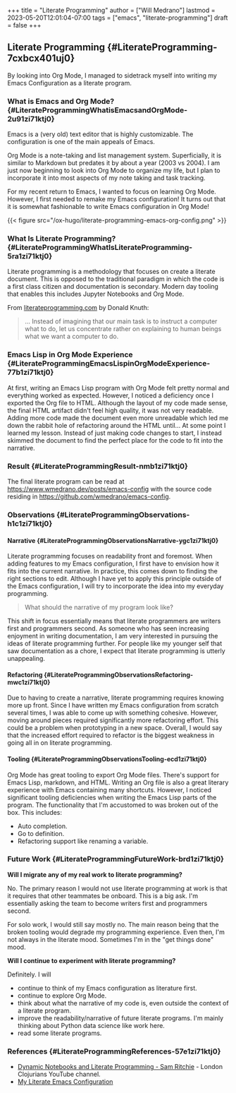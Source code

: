 +++
title = "Literate Programming"
author = ["Will Medrano"]
lastmod = 2023-05-20T12:01:04-07:00
tags = ["emacs", "literate-programming"]
draft = false
+++

## Literate Programming {#LiterateProgramming-7cxbcx401uj0}

<div class="SUMMARY">

By looking into Org Mode, I managed to sidetrack myself into writing my Emacs
Configuration as a literate program.

</div>


### What is Emacs and Org Mode? {#LiterateProgrammingWhatisEmacsandOrgMode-2u91zi71ktj0}

Emacs is a (very old) text editor that is highly customizable. The configuration
is one of the main appeals of Emacs.

Org Mode is a note-taking and list management system. Superficially, it is
similar to Markdown but predates it by about a year (2003 vs 2004). I am just
now beginning to look into Org Mode to organize my life, but I plan to
incorporate it into most aspects of my note taking and task tracking.

For my recent return to Emacs, I wanted to focus on learning Org Mode. However,
I first needed to remake my Emacs configuration! It turns out that it is
somewhat fashionable to write Emacs configuration in Org Mode!

{{< figure src="/ox-hugo/literate-programming-emacs-org-config.png" >}}


### What Is Literate Programming? {#LiterateProgrammingWhatIsLiterateProgramming-5ra1zi71ktj0}

Literate programming  is a methodology that focuses on create a literate
document. This is opposed to the traditional paradigm in which the code is a
first class citizen and documentation is secondary. Modern day tooling that
enables this includes Jupyter Notebooks and Org Mode.

From [literateprogramming.com](https://www.literateprogramming.com) by Donald Knuth:

> ... Instead of imagining that our main task is to instruct a computer what to
> do, let us concentrate rather on explaining to human beings what we want a
> computer to do.


### Emacs Lisp in Org Mode Experience {#LiterateProgrammingEmacsLispinOrgModeExperience-77b1zi71ktj0}

At first, writing an Emacs Lisp program with Org Mode felt pretty normal and
everything worked as expected. However, I noticed a deficiency once I exported
the Org file to HTML. Although the layout of my code made sense, the final HTML
artifact didn't feel high quality, it was not very readable. Adding more code
made the document even more unreadable which led me down the rabbit hole of
refactoring around the HTML until... At some point I learned my lesson. Instead
of just making code changes to start, I instead skimmed the document to find the
perfect place for the code to fit into the narrative.


### Result {#LiterateProgrammingResult-nmb1zi71ktj0}

The final literate program can be read at
<https://www.wmedrano.dev/posts/emacs-config> with the source code
residing in <https://github.com/wmedrano/emacs-config>.


### Observations {#LiterateProgrammingObservations-h1c1zi71ktj0}


#### Narrative {#LiterateProgrammingObservationsNarrative-ygc1zi71ktj0}

Literate programming focuses on readability front and foremost. When adding
features to my Emacs configuration, I first have to envision how it fits into
the current narrative. In practice, this comes down to finding the right
sections to edit. Although I have yet to apply this principle outside of the
Emacs configuration, I will try to incorporate the idea into my everyday
programming.

> What should the narrative of my program look like?

This shift in focus essentially means that literate programmers are writers
first and programmers second. As someone who has seen increasing enjoyment in
writing documentation, I am very interested in pursuing the ideas of literate
programming further. For people like my younger self that saw documentation as a
chore, I expect that literate programming is utterly unappealing.


#### Refactoring {#LiterateProgrammingObservationsRefactoring-mwc1zi71ktj0}

Due to having to create a narrative, literate programming requires knowing more
up front. Since I have written my Emacs configuration from scratch several
times, I was able to come up with something cohesive. However, moving around
pieces required significantly more refactoring effort. This could be a problem
when prototyping in a new space. Overall, I would say that the increased effort
required to refactor is the biggest weakness in going all in on literate
programming.


#### Tooling {#LiterateProgrammingObservationsTooling-ecd1zi71ktj0}

Org Mode has great tooling to export Org Mode files. There's support for Emacs
Lisp, markdown, and HTML. Writing an Org file is also a great literary
experience with Emacs containing many shortcuts. However, I noticed significant
tooling deficiencies when writing the Emacs Lisp parts of the program. The
functionality that I'm accustomed to was broken out of the box. This includes:

-   Auto completion.
-   Go to definition.
-   Refactoring support like renaming a variable.


### Future Work {#LiterateProgrammingFutureWork-brd1zi71ktj0}

**Will I migrate any of my real work to literate programming?**

No. The primary reason I would not use literate programming at work is that it
requires that other teammates be onboard. This is a big ask. I'm essentially
asking the team to become writers first and programmers second.

For solo work, I would still say mostly no. The main reason being that the
broken tooling would degrade my programming experience. Even then, I'm not
always in the literate mood. Sometimes I'm in the "get things done" mood.

**Will I continue to experiment with literate programming?**

Definitely. I will

-   continue to think of my Emacs configuration as literature first.
-   continue to explore Org Mode.
-   think about what the narrative of my code is, even outside the context of a
    literate program.
-   improve the readability/narrative of future literate programs. I'm mainly
    thinking about Python data science like work here.
-   read some literate programs.


### References {#LiterateProgrammingReferences-57e1zi71ktj0}

-   [Dynamic Notebooks and Literate Programming - Sam Ritchie](https://www.youtube.com/watch?v=UCEzBNh9ufs) - London Clojurians
    YouTube channel.
-   [My Literate Emacs Configuration](https://www.wmedrano.dev/literate-programs/emacs-config)
